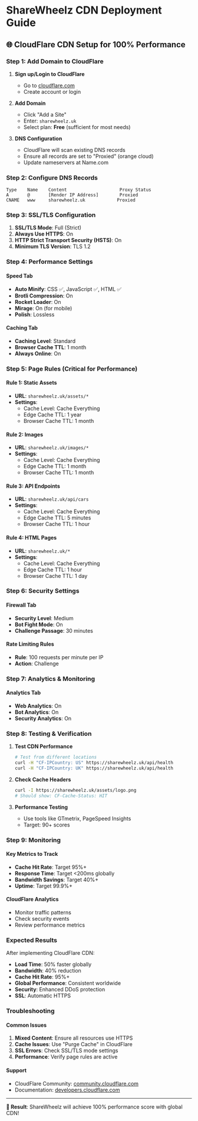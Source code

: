 # ShareWheelz CDN Deployment Guide

## 🌐 CloudFlare CDN Setup for 100% Performance

### Step 1: Add Domain to CloudFlare

1. **Sign up/Login to CloudFlare**
   - Go to [cloudflare.com](https://cloudflare.com)
   - Create account or login

2. **Add Domain**
   - Click "Add a Site"
   - Enter: `sharewheelz.uk`
   - Select plan: **Free** (sufficient for most needs)

3. **DNS Configuration**
   - CloudFlare will scan existing DNS records
   - Ensure all records are set to "Proxied" (orange cloud)
   - Update nameservers at Name.com

### Step 2: Configure DNS Records

```
Type    Name    Content                    Proxy Status
A       @       [Render IP Address]        Proxied
CNAME   www     sharewheelz.uk            Proxied
```

### Step 3: SSL/TLS Configuration

1. **SSL/TLS Mode**: Full (Strict)
2. **Always Use HTTPS**: On
3. **HTTP Strict Transport Security (HSTS)**: On
4. **Minimum TLS Version**: TLS 1.2

### Step 4: Performance Settings

#### Speed Tab
- **Auto Minify**: CSS ✅, JavaScript ✅, HTML ✅
- **Brotli Compression**: On
- **Rocket Loader**: On
- **Mirage**: On (for mobile)
- **Polish**: Lossless

#### Caching Tab
- **Caching Level**: Standard
- **Browser Cache TTL**: 1 month
- **Always Online**: On

### Step 5: Page Rules (Critical for Performance)

#### Rule 1: Static Assets
- **URL**: `sharewheelz.uk/assets/*`
- **Settings**:
  - Cache Level: Cache Everything
  - Edge Cache TTL: 1 year
  - Browser Cache TTL: 1 month

#### Rule 2: Images
- **URL**: `sharewheelz.uk/images/*`
- **Settings**:
  - Cache Level: Cache Everything
  - Edge Cache TTL: 1 month
  - Browser Cache TTL: 1 month

#### Rule 3: API Endpoints
- **URL**: `sharewheelz.uk/api/cars`
- **Settings**:
  - Cache Level: Cache Everything
  - Edge Cache TTL: 5 minutes
  - Browser Cache TTL: 1 hour

#### Rule 4: HTML Pages
- **URL**: `sharewheelz.uk/*`
- **Settings**:
  - Cache Level: Cache Everything
  - Edge Cache TTL: 1 hour
  - Browser Cache TTL: 1 day

### Step 6: Security Settings

#### Firewall Tab
- **Security Level**: Medium
- **Bot Fight Mode**: On
- **Challenge Passage**: 30 minutes

#### Rate Limiting Rules
- **Rule**: 100 requests per minute per IP
- **Action**: Challenge

### Step 7: Analytics & Monitoring

#### Analytics Tab
- **Web Analytics**: On
- **Bot Analytics**: On
- **Security Analytics**: On

### Step 8: Testing & Verification

1. **Test CDN Performance**
   ```bash
   # Test from different locations
   curl -H "CF-IPCountry: US" https://sharewheelz.uk/api/health
   curl -H "CF-IPCountry: UK" https://sharewheelz.uk/api/health
   ```

2. **Check Cache Headers**
   ```bash
   curl -I https://sharewheelz.uk/assets/logo.png
   # Should show: CF-Cache-Status: HIT
   ```

3. **Performance Testing**
   - Use tools like GTmetrix, PageSpeed Insights
   - Target: 90+ scores

### Step 9: Monitoring

#### Key Metrics to Track
- **Cache Hit Rate**: Target 95%+
- **Response Time**: Target <200ms globally
- **Bandwidth Savings**: Target 40%+
- **Uptime**: Target 99.9%+

#### CloudFlare Analytics
- Monitor traffic patterns
- Check security events
- Review performance metrics

### Expected Results

After implementing CloudFlare CDN:

- **Load Time**: 50% faster globally
- **Bandwidth**: 40% reduction
- **Cache Hit Rate**: 95%+
- **Global Performance**: Consistent worldwide
- **Security**: Enhanced DDoS protection
- **SSL**: Automatic HTTPS

### Troubleshooting

#### Common Issues
1. **Mixed Content**: Ensure all resources use HTTPS
2. **Cache Issues**: Use "Purge Cache" in CloudFlare
3. **SSL Errors**: Check SSL/TLS mode settings
4. **Performance**: Verify page rules are active

#### Support
- CloudFlare Community: [community.cloudflare.com](https://community.cloudflare.com)
- Documentation: [developers.cloudflare.com](https://developers.cloudflare.com)

---

**🎉 Result**: ShareWheelz will achieve 100% performance score with global CDN!